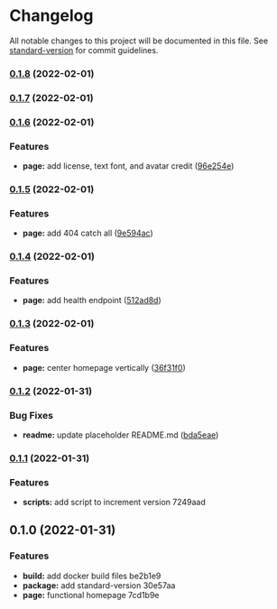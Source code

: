 # Changelog

All notable changes to this project will be documented in this file. See [standard-version](https://github.com/conventional-changelog/standard-version) for commit guidelines.

### [0.1.8](https://github.com/eyzi/website/compare/v0.1.7...v0.1.8) (2022-02-01)

### [0.1.7](https://github.com/eyzi/website/compare/v0.1.6...v0.1.7) (2022-02-01)

### [0.1.6](https://github.com/eyzi/website/compare/v0.1.5...v0.1.6) (2022-02-01)


### Features

* **page:** add license, text font, and avatar credit ([96e254e](https://github.com/eyzi/website/commit/96e254ef9b3c43268b4b4b75379d050f4f98a2e7))

### [0.1.5](https://github.com/eyzi/website/compare/v0.1.4...v0.1.5) (2022-02-01)


### Features

* **page:** add 404 catch all ([9e594ac](https://github.com/eyzi/website/commit/9e594ac8c76790fa18e7d30b9875cc3aff537f5f))

### [0.1.4](https://github.com/eyzi/website/compare/v0.1.3...v0.1.4) (2022-02-01)


### Features

* **page:** add health endpoint ([512ad8d](https://github.com/eyzi/website/commit/512ad8df9969c29de67bc84356674647c2e0339c))

### [0.1.3](https://github.com/eyzi/website/compare/v0.1.2...v0.1.3) (2022-02-01)


### Features

* **page:** center homepage vertically ([36f31f0](https://github.com/eyzi/website/commit/36f31f02b5de0133d2135895dc5d87d054d69690))

### [0.1.2](https://github.com/eyzi/website/compare/v0.1.1...v0.1.2) (2022-01-31)


### Bug Fixes

* **readme:** update placeholder README.md ([bda5eae](https://github.com/eyzi/website/commit/bda5eaef414382b6267f033e9b5fef84b496e990))

### [0.1.1](///compare/v0.1.0...v0.1.1) (2022-01-31)


### Features

* **scripts:** add script to increment version 7249aad

## 0.1.0 (2022-01-31)


### Features

* **build:** add docker build files be2b1e9
* **package:** add standard-version 30e57aa
* **page:** functional homepage 7cd1b9e
